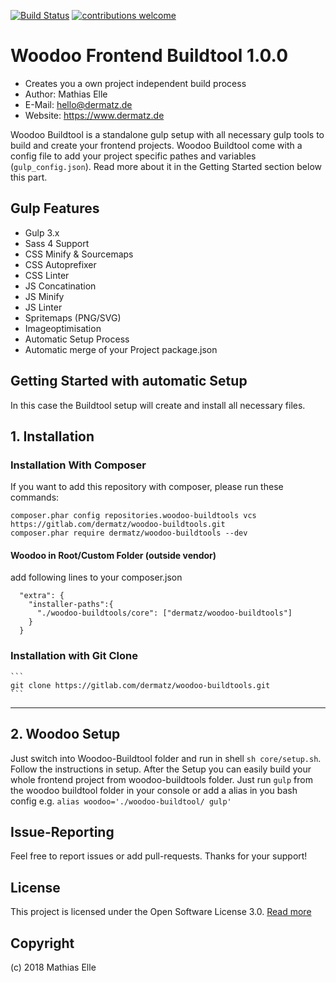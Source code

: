 [![Build Status](https://travis-ci.org/dermatz/woodoo-buildtools.svg?branch=master)](https://travis-ci.org/dermatz/woodoo-buildtools)
[![contributions welcome](https://img.shields.io/badge/contributions-welcome-brightgreen.svg?style=flat)](https://github.com/dwyl/esta/issues)

# Woodoo Frontend Buildtool 1.0.0
- Creates you a own project independent build process
- Author: Mathias Elle
- E-Mail: hello@dermatz.de
- Website: https://www.dermatz.de

Woodoo Buildtool is a standalone gulp setup with all necessary gulp tools to build
and create your frontend projects. Woodoo Buildtool come with a config file to add
your project specific pathes and variables (`gulp_config.json`). Read more about it
in the Getting Started section below this part.

## Gulp Features
- Gulp 3.x
- Sass 4 Support
- CSS Minify & Sourcemaps
- CSS Autoprefixer
- CSS Linter
- JS Concatination
- JS Minify
- JS Linter
- Spritemaps (PNG/SVG)
- Imageoptimisation
- Automatic Setup Process
- Automatic merge of your Project package.json

## Getting Started with automatic Setup
In this case the Buildtool setup will create and install all necessary files.

## 1. Installation
### Installation With Composer
If you want to add this repository with composer, please run these commands:
```
composer.phar config repositories.woodoo-buildtools vcs https://gitlab.com/dermatz/woodoo-buildtools.git
composer.phar require dermatz/woodoo-buildtools --dev
```

#### Woodoo in Root/Custom Folder (outside vendor)
add following lines to your composer.json
```
  "extra": {
    "installer-paths":{
      "./woodoo-buildtools/core": ["dermatz/woodoo-buildtools"]
    }
  }
```

### Installation with Git Clone
    ```
    git clone https://gitlab.com/dermatz/woodoo-buildtools.git
    ```
---

## 2. Woodoo Setup

Just switch into Woodoo-Buildtool folder and run in shell `sh core/setup.sh`.
Follow the instructions in setup. After the Setup you can easily build your whole frontend project
from woodoo-buildtools folder. Just run `gulp` from the woodoo buildtool folder in your console
or add a alias in you bash config e.g. `alias woodoo='./woodoo-buildtool/ gulp'`

## Issue-Reporting
Feel free to report issues or add pull-requests. Thanks for your support!

## License
This project is licensed under the Open Software License 3.0. [Read more](https://choosealicense.com/licenses/osl-3.0/#)

## Copyright

(c) 2018 Mathias Elle
